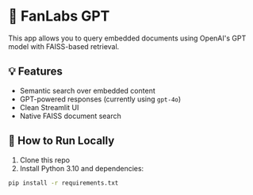 # 🧠 FanLabs GPT

This app allows you to query embedded documents using OpenAI's GPT model with FAISS-based retrieval.

## 💡 Features

- Semantic search over embedded content
- GPT-powered responses (currently using `gpt-4o`)
- Clean Streamlit UI
- Native FAISS document search

## 🚀 How to Run Locally

1. Clone this repo
2. Install Python 3.10 and dependencies:

```bash
pip install -r requirements.txt